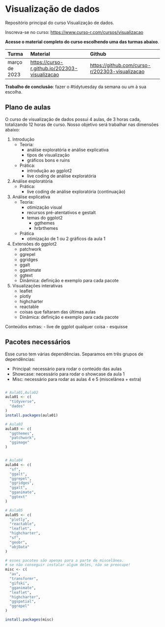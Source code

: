 
# Visualização de dados

<!-- README.md is generated from README.Rmd. Please edit that file -->

Repositório principal do curso Visualização de dados.

Inscreva-se no curso: <https://www.curso-r.com/cursos/visualizacao>

**Acesse o material completo do curso escolhendo uma das turmas
abaixo**.

| Turma         | Material                                        | Github                                           |
|:--------------|:------------------------------------------------|:-------------------------------------------------|
| março de 2023 | <https://curso-r.github.io/202303-visualizacao> | <https://github.com/curso-r/202303-visualizacao> |

**Trabalho de conclusão**: fazer o \#tidytuesday da semana ou um à sua
escolha.

## Plano de aulas

O curso de visualização de dados possui 4 aulas, de 3 horas cada,
totalizando 12 horas de curso. Nosso objetivo será trabalhar nas
dimensões abaixo:

1.  Introdução
    - Teoria:
      - análise exploratória e análise explicativa
      - tipos de visualização
      - gráficos bons e ruins
    - Prática:
      - introdução ao ggplot2
      - live coding de análise exploratória
2.  Análise exploratória
    - Prática:
      - live coding de análise exploratória (continuação)
3.  Análise explicativa
    - Teoria:
      - otimização visual
      - recursos pré-atentativos e gestalt
      - temas do ggplot2
        - ggthemes
        - hrbrthemes
    - Prática
      - otimização de 1 ou 2 gráficos da aula 1
4.  Extensões do ggplot2
    - patchwork
    - ggrepel
    - ggridges
    - ggalt
    - gganimate
    - ggtext
    - Dinâmica: definição e exemplo para cada pacote
5.  Visualizações interativas
    - leaflet
    - plotly
    - highcharter
    - reactable
    - coisas que faltaram das últimas aulas
    - Dinâmica: definição e exemplo para cada pacote

Conteúdos extras: - live de ggplot qualquer coisa - esquisse

## Pacotes necessários

Esse curso tem várias dependências. Separamos em três grupos de
dependências:

- Principal: necessário para rodar o conteúdo das aulas
- Showcase: necessário para rodar o showcase da aula 1
- Misc: necessário para rodar as aulas 4 e 5 (miscelânea + extra)

``` r

# Aula01,Aula02
aula01 <- c(
  "tidyverse",
  "dados"
)
install.packages(aula01)

# Aula03
aula03 <- c(
  "ggthemes",
  "patchwork",
  "ggimage"
)


# Aula04
aula04 <- c(
  "sf",
  "ggalt",
  "ggrepel",
  "ggridges",
  "ggalt",
  "gganimate",
  "ggtext"
)

# Aula05
aula05 <- c(
  "plotly",
  "reactable",
  "leaflet",
  "highcharter",
  "sf",
  "geobr",
  "abjData"
)

# esses pacotes são apenas para a parte de miscelânea.
# se não conseguir instalar algum deles, não se preocupe!
misc <- c(
  "av", 
  "transformr", 
  "gifski",
  "gganimate",
  "leaflet",
  "highcharter",
  "ggspatial",
  "ggrepel"
)

install.packages(misc)
```
